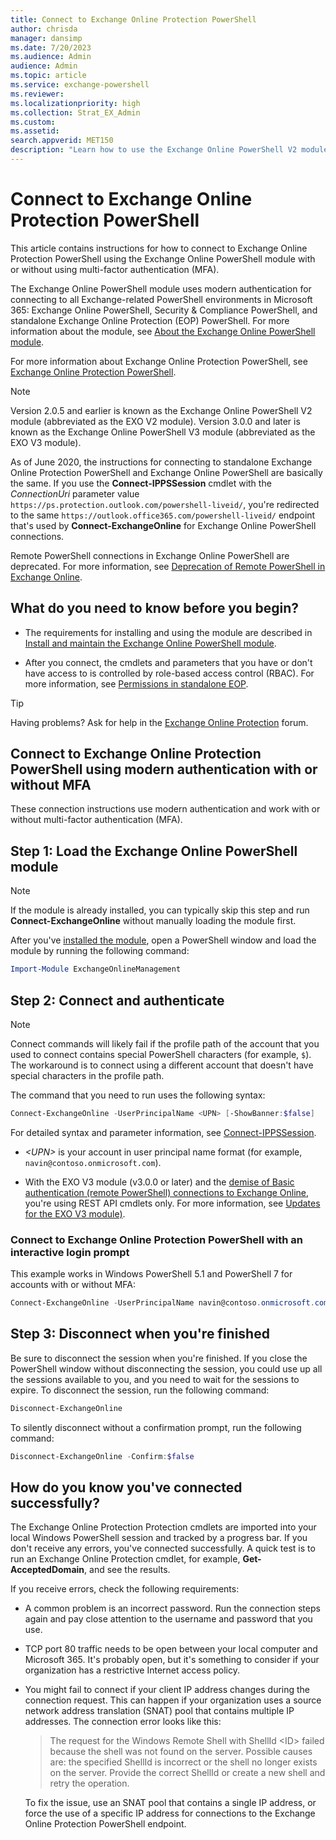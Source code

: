 ```yaml
---
title: Connect to Exchange Online Protection PowerShell
author: chrisda
manager: dansimp
ms.date: 7/20/2023
ms.audience: Admin
audience: Admin
ms.topic: article
ms.service: exchange-powershell
ms.reviewer:
ms.localizationpriority: high
ms.collection: Strat_EX_Admin
ms.custom:
ms.assetid:
search.appverid: MET150
description: "Learn how to use the Exchange Online PowerShell V2 module or V3 module to connect to standalone Exchange Online Protection PowerShell with modern authentication and/or multi-factor authentication (MFA)."
---
```


# Connect to Exchange Online Protection PowerShell

This article contains instructions for how to connect to Exchange Online Protection PowerShell using the Exchange Online PowerShell module with or without using multi-factor authentication (MFA).

The Exchange Online PowerShell module uses modern authentication for connecting to all Exchange-related PowerShell environments in Microsoft 365: Exchange Online PowerShell, Security & Compliance PowerShell, and standalone Exchange Online Protection (EOP) PowerShell. For more information about the module, see [About the Exchange Online PowerShell module](exchange-online-powershell-v2.md).

For more information about Exchange Online Protection PowerShell, see [Exchange Online Protection PowerShell](exchange-online-protection-powershell.md).

> [!NOTE]
> Version 2.0.5 and earlier is known as the Exchange Online PowerShell V2 module (abbreviated as the EXO V2 module). Version 3.0.0 and later is known as the Exchange Online PowerShell V3 module (abbreviated as the EXO V3 module).
>
> As of June 2020, the instructions for connecting to standalone Exchange Online Protection PowerShell and Exchange Online PowerShell are basically the same. If you use the **Connect-IPPSSession** cmdlet with the _ConnectionUri_ parameter value `https://ps.protection.outlook.com/powershell-liveid/`, you're redirected to the same `https://outlook.office365.com/powershell-liveid/` endpoint that's used by **Connect-ExchangeOnline** for Exchange Online PowerShell connections.
>
> Remote PowerShell connections in Exchange Online PowerShell are deprecated. For more information, see [Deprecation of Remote PowerShell in Exchange Online](https://techcommunity.microsoft.com/t5/exchange-team-blog/deprecation-of-remote-powershell-in-exchange-online-re-enabling/ba-p/3779692).

## What do you need to know before you begin?

- The requirements for installing and using the module are described in [Install and maintain the Exchange Online PowerShell module](exchange-online-powershell-v2.md#install-and-maintain-the-exchange-online-powershell-module).

- After you connect, the cmdlets and parameters that you have or don't have access to is controlled by role-based access control (RBAC). For more information, see [Permissions in standalone EOP](/exchange/standalone-eop/manage-admin-role-group-permissions-in-eop).

> [!TIP]
> Having problems? Ask for help in the [Exchange Online Protection](https://go.microsoft.com/fwlink/p/?linkId=285351) forum.

## Connect to Exchange Online Protection PowerShell using modern authentication with or without MFA

These connection instructions use modern authentication and work with or without multi-factor authentication (MFA).

## Step 1: Load the Exchange Online PowerShell module

> [!NOTE]
> If the module is already installed, you can typically skip this step and run **Connect-ExchangeOnline** without manually loading the module first.

After you've [installed the module](exchange-online-powershell-v2.md#install-and-maintain-the-exchange-online-powershell-module), open a PowerShell window and load the module by running the following command:

```powershell
Import-Module ExchangeOnlineManagement
```

## Step 2: Connect and authenticate

> [!NOTE]
> Connect commands will likely fail if the profile path of the account that you used to connect contains special PowerShell characters (for example, `$`). The workaround is to connect using a different account that doesn't have special characters in the profile path.

The command that you need to run uses the following syntax:

```powershell
Connect-ExchangeOnline -UserPrincipalName <UPN> [-ShowBanner:$false]
```

For detailed syntax and parameter information, see [Connect-IPPSSession](/powershell/module/exchange/connect-ippssession).

- _\<UPN\>_ is your account in user principal name format (for example, `navin@contoso.onmicrosoft.com`).

- With the EXO V3 module (v3.0.0 or later) and the [demise of Basic authentication (remote PowerShell) connections to Exchange Online](https://techcommunity.microsoft.com/t5/exchange-team-blog/deprecation-of-remote-powershell-rps-protocol-in-security-and/ba-p/3815432), you're using REST API cmdlets only. For more information, see [Updates for the EXO V3 module)](exchange-online-powershell-v2.md#updates-for-the-exo-v3-module).

### Connect to Exchange Online Protection PowerShell with an interactive login prompt

This example works in Windows PowerShell 5.1 and PowerShell 7 for accounts with or without MFA:

```powershell
Connect-ExchangeOnline -UserPrincipalName navin@contoso.onmicrosoft.com
```

## Step 3: Disconnect when you're finished

Be sure to disconnect the session when you're finished. If you close the PowerShell window without disconnecting the session, you could use up all the sessions available to you, and you need to wait for the sessions to expire. To disconnect the session, run the following command:

```powershell
Disconnect-ExchangeOnline
```

To silently disconnect without a confirmation prompt, run the following command:

```powershell
Disconnect-ExchangeOnline -Confirm:$false
```

## How do you know you've connected successfully?

The Exchange Online Protection Protection cmdlets are imported into your local Windows PowerShell session and tracked by a progress bar. If you don't receive any errors, you've connected successfully. A quick test is to run an Exchange Online Protection cmdlet, for example, **Get-AcceptedDomain**, and see the results.

If you receive errors, check the following requirements:

- A common problem is an incorrect password. Run the connection steps again and pay close attention to the username and password that you use.

- TCP port 80 traffic needs to be open between your local computer and Microsoft 365. It's probably open, but it's something to consider if your organization has a restrictive Internet access policy.

- You might fail to connect if your client IP address changes during the connection request. This can happen if your organization uses a source network address translation (SNAT) pool that contains multiple IP addresses. The connection error looks like this:

  > The request for the Windows Remote Shell with ShellId \<ID\> failed because the shell was not found on the server. Possible causes are: the specified ShellId is incorrect or the shell no longer exists on the server. Provide the correct ShellId or create a new shell and retry the operation.

  To fix the issue, use an SNAT pool that contains a single IP address, or force the use of a specific IP address for connections to the Exchange Online Protection PowerShell endpoint.
